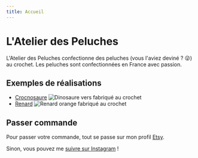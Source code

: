 ```yaml
---
title: Accueil
---
```

# L'Atelier des Peluches

L'Atelier des Peluches confectionne des peluches (vous l'aviez deviné ? 😜) au crochet.
Les peluches sont confectionnées en France avec passion.

## Exemples de réalisations

- [Crocnosaure](https://www.etsy.com/fr/listing/1326083348/crocnosaure-dinosaure-au-crochet)
![Dinosaure vers fabriqué au crochet](https://i.etsystatic.com/38684753/r/il/cee38e/4365478411/il_794xN.4365478411_9ets.jpg)
- [Renard](https://www.etsy.com/fr/listing/1397335571/renard-en-peluche-au-crochet)
![Renard orange fabriqué au crochet](https://i.etsystatic.com/38684753/r/il/e94243/4586345599/il_794xN.4586345599_6nuh.jpg)

## Passer commande
Pour passer votre commande, tout se passe sur mon profil [Etsy](https://www.etsy.com/fr/shop/Latelierdespeluches).

Sinon, vous pouvez me [suivre sur Instagram](https://instagram.com/latelier_des_peluches) !